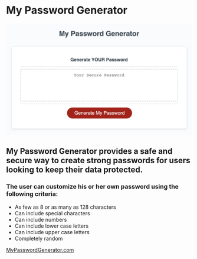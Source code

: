 # My Password Generator

![My Password Generator](assets/password-generator-screenshot.png)

## My Password Generator provides a safe and secure way to create strong passwords for users looking to keep their data protected.

### The user can customize his or her own password using the following criteria:
* As few as 8 or as many as 128 characters
* Can include special characters
* Can include numbers
* Can include lower case letters
* Can include upper case letters
* Completely random

[MyPasswordGenerator.com](https://kohringsw.github.io/password-generator/)

